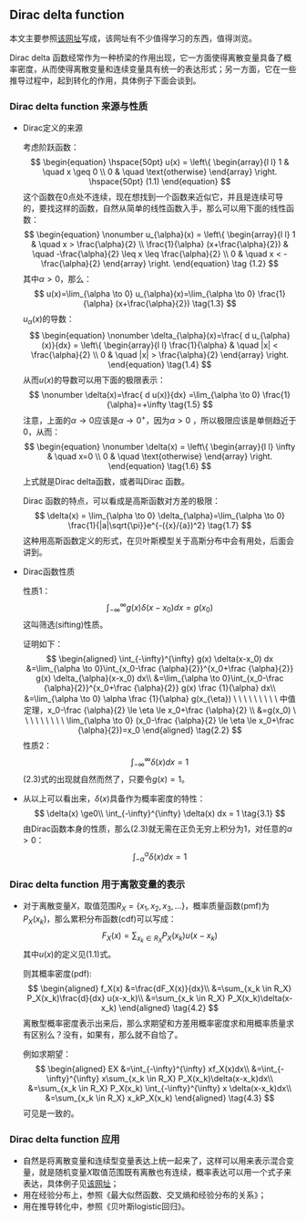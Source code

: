 ## Dirac delta function

本文主要参照[该网址](https://www.probabilitycourse.com/chapter4/4_3_2_delta_function.php)写成，该网址有不少值得学习的东西，值得浏览。

Dirac delta 函数经常作为一种桥梁的作用出现，它一方面使得离散变量具备了概率密度，从而使得离散变量和连续变量具有统一的表达形式；另一方面，它在一些推导过程中，起到转化的作用，具体例子下面会谈到。

### Dirac delta function 来源与性质

+ Dirac定义的来源

  考虑阶跃函数：
  $$
  \begin{equation}
  			  \hspace{50pt}
                u(x) = \left\{
                \begin{array}{l l}
                  1  &  \quad  x \geq 0 \\
                  0 &  \quad \text{otherwise}
                \end{array} \right.
  			  \hspace{50pt} (1.1)
              \end{equation}
  $$
  这个函数在$0$点处不连续，现在想找到一个函数来近似它，并且是连续可导的，要找这样的函数，自然从简单的线性函数入手，那么可以用下面的线性函数：
  $$
  \begin{equation}
               \nonumber u_{\alpha}(x) = \left\{
                \begin{array}{l l}
                  1  &  \quad   x > \frac{\alpha}{2} \\
                  \frac{1}{\alpha} (x+\frac{\alpha}{2})  &   \quad  -\frac{\alpha}{2} \leq x \leq \frac{\alpha}{2} \\
                  0 &  \quad x < -\frac{\alpha}{2}
                \end{array} \right.
              \end{equation}   \tag {1.2}
  $$
  其中$\alpha \gt 0​$，那么：
  $$
  u(x)=\lim_{\alpha \to 0} u_{\alpha}(x)=\lim_{\alpha \to 0} \frac{1}{\alpha} (x+\frac{\alpha}{2}) \tag{1.3}
  $$
  $u_{\alpha}(x)$的导数：
  $$
  \begin{equation}
               \nonumber \delta_{\alpha}(x)=\frac{ d u_{\alpha}(x)}{dx} = \left\{
                \begin{array}{l l}
                  \frac{1}{\alpha}  &  \quad  |x| < \frac{\alpha}{2}   \\
                  0 &  \quad |x| > \frac{\alpha}{2}
                \end{array} \right.
              \end{equation}  \tag{1.4}
  $$
  从而$u(x)$的导数可以用下面的极限表示：
  $$
   \nonumber \delta(x)=\frac{ d u(x)}{dx} =\lim_{\alpha \to 0} \frac{1}{\alpha}=+\infty \tag{1.5}
  $$
  注意，上面的$\alpha \to 0$应该是$\alpha \to 0^{+}$，因为$\alpha \gt 0$ ，所以极限应该是单侧趋近于$0$，从而：
  $$
  \begin{equation}
              \nonumber  \delta(x) = \left\{
                \begin{array}{l l}
                  \infty  &  \quad x=0  \\
                  0 &  \quad \text{otherwise}
                \end{array} \right.
              \end{equation}  \tag{1.6}
  $$
  上式就是Dirac delta函数，或者叫Dirac 函数。

  Dirac 函数的特点，可以看成是高斯函数对方差的极限：
  $$
  \delta(x) = \lim_{\alpha \to 0} \delta_{\alpha}=\lim_{\alpha \to 0} \frac{1}{|a|\sqrt{\pi}}e^{-({x}/{a})^2}  \tag{1.7}
  $$
  这种用高斯函数定义的形式，在贝叶斯模型关于高斯分布中会有用处，后面会讲到。

+ Dirac函数性质

  性质1：
  $$
  \int_{-\infty}^{\infty} g(x) \delta(x-x_0) dx = g(x_0)  \tag{2.1}
  $$
  这叫筛选(sifting)性质。

  证明如下：
  $$
  \begin{aligned}
  \int_{-\infty}^{\infty} g(x) \delta(x-x_0) dx
  &=\lim_{\alpha \to 0}\int_{x_0-\frac {\alpha}{2}}^{x_0+\frac {\alpha}{2}} g(x) \delta_{\alpha}(x-x_0) dx\\
  &=\lim_{\alpha \to 0}\int_{x_0-\frac {\alpha}{2}}^{x_0+\frac {\alpha}{2}} g(x) \frac {1}{\alpha} dx\\
  &=\lim_{\alpha \to 0} \alpha \frac {1}{\alpha} g(x_{\eta}) \ \ \ \ \ \ \ \ \ 中值定理，x_0-\frac {\alpha}{2} \le \eta \le x_0+\frac {\alpha}{2} \\
  &=g(x_0)   \ \ \ \ \ \ \ \ \  \lim_{\alpha \to 0} (x_0-\frac {\alpha}{2} \le \eta \le x_0+\frac {\alpha}{2})=x_0
  \end{aligned}   \tag{2.2}
  $$
  性质2：
  $$
  \int_{-\infty}^{\infty} \delta(x) dx = 1   \tag{2.3}
  $$
  $(2.3)$式的出现就自然而然了，只要令$g(x)=1$。

+ 从以上可以看出来，$\delta(x)$具备作为概率密度的特性：
  $$
  \delta(x) \ge0\\
  \int_{-\infty}^{\infty} \delta(x) dx = 1    \tag{3.1}
  $$
  由Dirac函数本身的性质，那么$(2.3)$就无需在正负无穷上积分为1，对任意的$\alpha >0$：
  $$
  \int_{-\alpha}^{\alpha} \delta(x) dx = 1   \tag{3.2}
  $$

### Dirac delta function 用于离散变量的表示

+ 对于离散变量$X$，取值范围$R_X=\{x_1,x_2,x_3,...\}$，概率质量函数(pmf)为$P_X(x_k)$，那么累积分布函数(cdf)可以写成：
  $$
  F_X(x)=\sum_{x_k \in R_X} P_X(x_k)u(x-x_k)   \tag{4.1}
  $$
  其中$u(x)$的定义见$(1.1)$式。

  则其概率密度(pdf):
  $$
  \begin{aligned}
  f_X(x)
  &=\frac{dF_X(x)}{dx}\\
  &=\sum_{x_k \in R_X} P_X(x_k)\frac{d}{dx} u(x-x_k)\\
  &=\sum_{x_k \in R_X} P_X(x_k)\delta(x-x_k)
  \end{aligned}  \tag{4.2}
  $$
  离散型概率密度表示出来后，那么求期望和方差用概率密度求和用概率质量求有区别么？没有，如果有，那么就不自恰了。

  例如求期望：
  $$
  \begin{aligned}
  EX 
  &=\int_{-\infty}^{\infty} xf_X(x)dx\\
  &=\int_{-\infty}^{\infty} x\sum_{x_k \in R_X} P_X(x_k)\delta(x-x_k)dx\\
  &=\sum_{x_k \in R_X} P_X(x_k) \int_{-\infty}^{\infty} x \delta(x-x_k)dx\\
  &=\sum_{x_k \in R_X} x_kP_X(x_k)
  \end{aligned}   \tag{4.3}
  $$
  可见是一致的。

### Dirac delta function 应用

+ 自然是将离散变量和连续型变量表达上统一起来了，这样可以用来表示混合变量，就是随机变量$X​$取值范围既有离散也有连续，概率表达可以用一个式子来表达，具体例子见[该网址](https://www.probabilitycourse.com/chapter4/4_3_2_delta_function.php)；
+ 用在经验分布上，参照《最大似然函数、交叉熵和经验分布的关系》；
+ 用在推导转化中，参照《贝叶斯logistic回归》。

